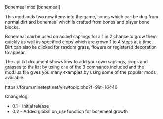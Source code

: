 Bonemeal mod [bonemeal]

This mod adds two new items into the game, bones which can be dug from normal
dirt and bonemeal which is crafted from bones and player bone blocks.

Bonemeal can be used on added saplings for a 1 in 2 chance to grow them quickly
as well as specified crops which are grown 1 to 4 steps at a time.  Dirt can
also be clicked for random grass, flowers or registered decoration to appear.

The api.txt document shows how to add your own saplings, crops and grasses to
the list by using one of the 3 commands included and the mod.lua file gives you
many examples by using some of the popular mods available.

https://forum.minetest.net/viewtopic.php?f=9&t=16446

Changelog:

- 0.1 - Initial release
- 0.2 - Added global on_use function for bonemeal growth
